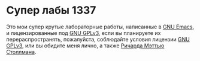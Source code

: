 # Супер лабы 1337

Это мои супер крутые лабораторные работы, написанные в [GNU Emacs](https://www.gnu.org/software/emacs/), и лицензированные под [GNU GPLv3](https://www.gnu.org/licenses/gpl-3.0.en.html), если вы планируете их перераспространять, пожалуйста, соблюдайте условия лицензии [GNU GPLv3](https://www.gnu.org/licenses/gpl-3.0.en.html), или вы обидите меня лично, а также [Ричарда Мэттью Столлмана](https://stallman.org/).
